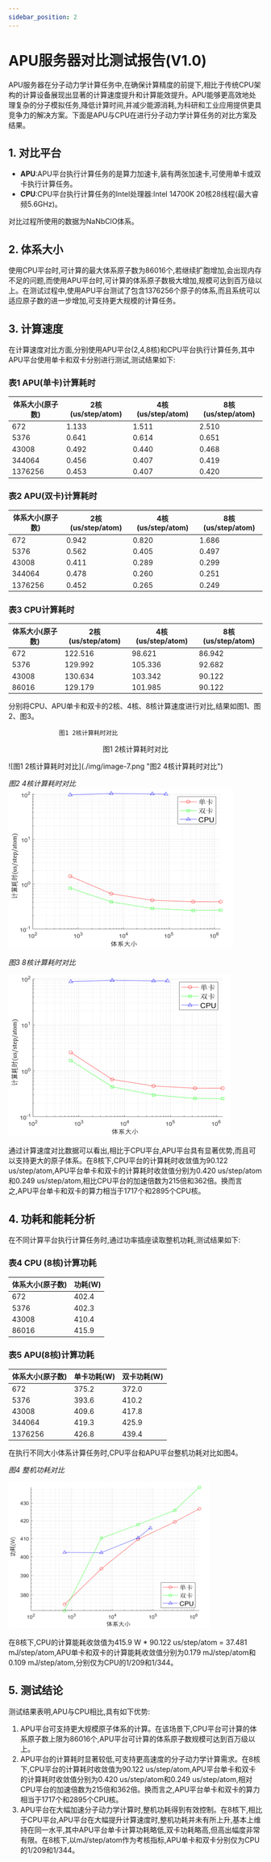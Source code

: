 ```yaml
---
sidebar_position: 2
---
```


# APU服务器对比测试报告(V1.0)

APU服务器在分子动力学计算任务中,在确保计算精度的前提下,相比于传统CPU架构的计算设备展现出显著的计算速度提升和计算能效提升。APU能够更高效地处理复杂的分子模拟任务,降低计算时间,并减少能源消耗,为科研和工业应用提供更具竞争力的解决方案。下面是APU与CPU在进行分子动力学计算任务的对比方案及结果。

## 1. 对比平台

- **APU**:APU平台执行计算任务的是算力加速卡,装有两张加速卡,可使用单卡或双卡执行计算任务。
- **CPU**:CPU平台执行计算任务的Intel处理器:Intel 14700K 20核28线程(最大睿频5.6GHz)。

对比过程所使用的数据为NaNbClO体系。

## 2. 体系大小

使用CPU平台时,可计算的最大体系原子数为86016个,若继续扩胞增加,会出现内存不足的问题,而使用APU平台时,可计算的体系原子数极大增加,规模可达到百万级以上。在测试过程中,使用APU平台测试了包含1376256个原子的体系,而且系统可以适应原子数的进一步增加,可支持更大规模的计算任务。

## 3. 计算速度

在计算速度对比方面,分别使用APU平台(2,4,8核)和CPU平台执行计算任务,其中APU平台使用单卡和双卡分别进行测试,测试结果如下:

### 表1 APU(单卡)计算耗时

| 体系大小(原子数) | 2核(us/step/atom) | 4核(us/step/atom) | 8核(us/step/atom) |
| --- | --- | --- | --- |
| 672 | 1.133 | 1.511 | 2.510 |
| 5376 | 0.641 | 0.614 | 0.651 |
| 43008 | 0.492 | 0.440 | 0.468 |
| 344064 | 0.456 | 0.407 | 0.419 |
| 1376256 | 0.453 | 0.407 | 0.420 |

### 表2 APU(双卡)计算耗时

| 体系大小(原子数) | 2核(us/step/atom) | 4核(us/step/atom) | 8核(us/step/atom) |
| --- | --- | --- | --- |
| 672 | 0.942 | 0.820 | 1.686 |
| 5376 | 0.562 | 0.405 | 0.497 |
| 43008 | 0.411 | 0.289 | 0.299 |
| 344064 | 0.478 | 0.260 | 0.251 |
| 1376256 | 0.452 | 0.265 | 0.249 |

### 表3 CPU计算耗时

| 体系大小(原子数) | 2核(us/step/atom) | 4核(us/step/atom) | 8核(us/step/atom) |
| --- | --- | --- | --- |
| 672 | 122.516 | 98.621 | 86.942 |
| 5376 | 129.992 | 105.336 | 92.682 |
| 43008 | 130.634 | 103.342 | 90.122 |
| 86016 | 129.179 | 101.985 | 90.122 |

分别将CPU、APU单卡和双卡的2核、4核、8核计算速度进行对比,结果如图1、图2、图3。

                  图1 2核计算耗时对比
  <p style="text-align: center;">图1 2核计算耗时对比</p>
![图1 2核计算耗时对比](./img/image-7.png "图2 4核计算耗时对比")

   <em>图2 4核计算耗时对比</em>
![图2 4核计算耗时对比](./img/image-8.png "图2 4核计算耗时对比")

  <em>图3 8核计算耗时对比</em>

![图3 8核计算耗时对比](./img/image-9.png "图3 8核计算耗时对比")

通过计算速度对比数据可以看出,相比于CPU平台,APU平台具有显著优势,而且可以支持更大的原子体系。在8核下,CPU平台的计算耗时收敛值为90.122 us/step/atom,APU平台单卡和双卡的计算耗时收敛值分别为0.420 us/step/atom和0.249 us/step/atom,相比CPU平台的加速倍数为215倍和362倍。换而言之,APU平台单卡和双卡的算力相当于1717个和2895个CPU核。

## 4. 功耗和能耗分析

在不同计算平台执行计算任务时,通过功率插座读取整机功耗,测试结果如下:

### 表4 CPU (8核)计算功耗

| 体系大小(原子数) | 功耗(W) |
| --- | --- |
| 672 | 402.4 |
| 5376 | 402.3 |
| 43008 | 410.4 |
| 86016 | 415.9 |

### 表5 APU(8核)计算功耗

| 体系大小(原子数) | 单卡功耗(W) | 双卡功耗(W) |
| --- | --- | --- |
| 672 | 375.2 | 372.0 |
| 5376 | 393.6 | 410.2 |
| 43008 | 409.6 | 417.8 |
| 344064 | 419.3 | 425.9 |
| 1376256 | 426.8 | 439.4 |

在执行不同大小体系计算任务时,CPU平台和APU平台整机功耗对比如图4。

<!-- - 图4 整机功耗对比 -->
  <em>图4 整机功耗对比</em>

![图4 整机功耗对比](./img/image-10.png "图4 整机功耗对比")

在8核下,CPU的计算能耗收敛值为415.9 W * 90.122 us/step/atom = 37.481 mJ/step/atom,APU单卡和双卡的计算能耗收敛值分别为0.179 mJ/step/atom和0.109 mJ/step/atom,分别仅为CPU的1/209和1/344。

## 5. 测试结论

测试结果表明,APU与CPU相比,具有如下优势:

1. APU平台可支持更大规模原子体系的计算。在该场景下,CPU平台可计算的体系原子数上限为86016个,APU平台可计算的体系原子数规模可达到百万级以上。
2. APU平台的计算耗时显著较低,可支持更高速度的分子动力学计算需求。在8核下,CPU平台的计算耗时收敛值为90.122 us/step/atom,APU平台单卡和双卡的计算耗时收敛值分别为0.420 us/step/atom和0.249 us/step/atom,相对CPU平台的加速倍数为215倍和362倍。换而言之,APU平台单卡和双卡的算力相当于1717个和2895个CPU核。
3. APU平台在大幅加速分子动力学计算时,整机功耗得到有效控制。在8核下,相比于CPU平台,APU平台在大幅提升计算速度时,整机功耗并未有所上升,基本上维持在同一水平,其中APU平台单卡计算功耗略低,双卡功耗略高,但高出幅度非常有限。在8核下,以mJ/step/atom作为考核指标,APU单卡和双卡分别仅为CPU的1/209和1/344。
